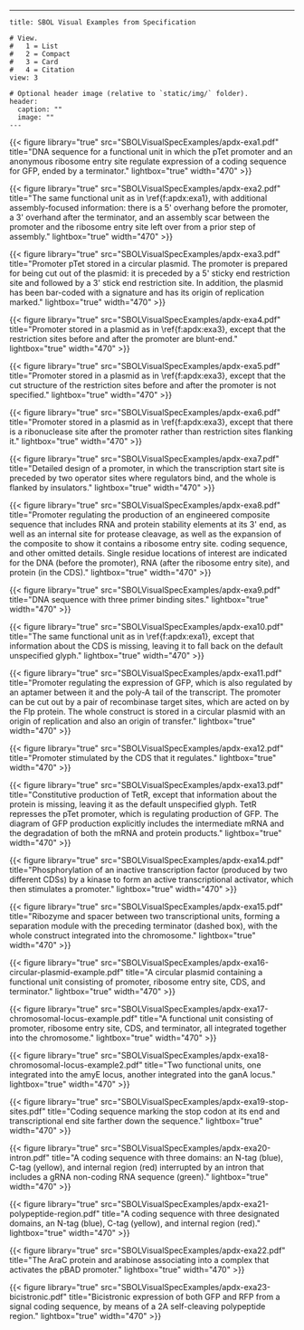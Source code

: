 ---
    title: SBOL Visual Examples from Specification
    
    # View.
    #   1 = List
    #   2 = Compact
    #   3 = Card
    #   4 = Citation
    view: 3
    
    # Optional header image (relative to `static/img/` folder).
    header:
      caption: ""
      image: ""
    ---

{{< figure library="true" src="SBOLVisualSpecExamples/apdx-exa1.pdf" title="DNA sequence for a functional unit in which the pTet promoter and an anonymous ribosome entry site regulate expression of a coding sequence for GFP, ended by a terminator." lightbox="true" width="470" >}}

{{< figure library="true" src="SBOLVisualSpecExamples/apdx-exa2.pdf" title="The same functional unit as in \ref{f:apdx:exa1}, with additional assembly-focused information: there is a 5' overhang before the promoter, a 3' overhand after the terminator, and an assembly scar between the promoter and the ribosome entry site left over from a prior step of assembly." lightbox="true" width="470" >}}

{{< figure library="true" src="SBOLVisualSpecExamples/apdx-exa3.pdf" title="Promoter pTet stored in a circular plasmid. The promoter is prepared for being cut out of the plasmid: it is preceded by a 5' sticky end restriction site and followed by a 3' stick end restriction site.  In addition, the plasmid has been bar-coded with a signature and has its origin of replication marked." lightbox="true" width="470" >}}

{{< figure library="true" src="SBOLVisualSpecExamples/apdx-exa4.pdf" title="Promoter stored in a plasmid as in \ref{f:apdx:exa3}, except that the restriction sites before and after the promoter are blunt-end." lightbox="true" width="470" >}}

{{< figure library="true" src="SBOLVisualSpecExamples/apdx-exa5.pdf" title="Promoter stored in a plasmid as in \ref{f:apdx:exa3}, except that the cut structure of the restriction sites before and after the promoter is not specified." lightbox="true" width="470" >}}

{{< figure library="true" src="SBOLVisualSpecExamples/apdx-exa6.pdf" title="Promoter stored in a plasmid as in \ref{f:apdx:exa3}, except that there is a ribonuclease site after the promoter rather than restriction sites flanking it." lightbox="true" width="470" >}}

{{< figure library="true" src="SBOLVisualSpecExamples/apdx-exa7.pdf" title="Detailed design of a promoter, in which the transcription start site is preceded by two operator sites where regulators bind, and the whole is flanked by insulators." lightbox="true" width="470" >}}

{{< figure library="true" src="SBOLVisualSpecExamples/apdx-exa8.pdf" title="Promoter regulating the production of an engineered composite sequence that includes RNA and protein stability elements at its 3' end, as well as an internal site for protease cleavage, as well as the expansion of the composite to show it contains a ribosome entry site. coding sequence, and other omitted details.  Single residue locations of interest are indicated for the DNA (before the promoter), RNA (after the ribosome entry site), and protein (in the CDS)." lightbox="true" width="470" >}}

{{< figure library="true" src="SBOLVisualSpecExamples/apdx-exa9.pdf" title="DNA sequence with three primer binding sites." lightbox="true" width="470" >}}

{{< figure library="true" src="SBOLVisualSpecExamples/apdx-exa10.pdf" title="The same functional unit as in \ref{f:apdx:exa1}, except that information about the CDS is missing, leaving it to fall back on the default unspecified glyph." lightbox="true" width="470" >}}

{{< figure library="true" src="SBOLVisualSpecExamples/apdx-exa11.pdf" title="Promoter regulating the expression of GFP, which is also regulated by an aptamer between it and the poly-A tail of the transcript. The promoter can be cut out by a pair of recombinase target sites, which are acted on by the Flp protein.  The whole construct is stored in a circular plasmid with an origin of replication and also an origin of transfer." lightbox="true" width="470" >}}

{{< figure library="true" src="SBOLVisualSpecExamples/apdx-exa12.pdf" title="Promoter stimulated by the CDS that it regulates." lightbox="true" width="470" >}}

{{< figure library="true" src="SBOLVisualSpecExamples/apdx-exa13.pdf" title="Constitutive production of TetR, except that information about the protein is missing, leaving it as the default unspecified glyph. TetR represses the pTet promoter, which is regulating production of GFP.  The diagram of GFP production explicitly includes the intermediate mRNA and the degradation of both the mRNA and protein products." lightbox="true" width="470" >}}

{{< figure library="true" src="SBOLVisualSpecExamples/apdx-exa14.pdf" title="Phosphorylation of an inactive transcription factor (produced by two different CDSs) by a kinase to form an active transcriptional activator, which then stimulates a promoter." lightbox="true" width="470" >}}

{{< figure library="true" src="SBOLVisualSpecExamples/apdx-exa15.pdf" title="Ribozyme and spacer between two transcriptional units, forming a separation module with the preceding terminator (dashed box), with the whole construct integrated into the chromosome." lightbox="true" width="470" >}}

{{< figure library="true" src="SBOLVisualSpecExamples/apdx-exa16-circular-plasmid-example.pdf" title="A circular plasmid containing a functional unit consisting of promoter, ribosome entry site, CDS, and terminator." lightbox="true" width="470" >}}

{{< figure library="true" src="SBOLVisualSpecExamples/apdx-exa17-chromosomal-locus-example.pdf" title="A functional unit consisting of promoter, ribosome entry site, CDS, and terminator, all integrated together into the chromosome." lightbox="true" width="470" >}}

{{< figure library="true" src="SBOLVisualSpecExamples/apdx-exa18-chromosomal-locus-example2.pdf" title="Two functional units, one integrated into the amyE locus, another integrated into the ganA locus." lightbox="true" width="470" >}}

{{< figure library="true" src="SBOLVisualSpecExamples/apdx-exa19-stop-sites.pdf" title="Coding sequence marking the stop codon at its end and transcriptional end site farther down the sequence." lightbox="true" width="470" >}}

{{< figure library="true" src="SBOLVisualSpecExamples/apdx-exa20-intron.pdf" title="A coding sequence with three domains: an N-tag (blue), C-tag (yellow), and internal region (red) interrupted by an intron that includes a gRNA non-coding RNA sequence (green)." lightbox="true" width="470" >}}

{{< figure library="true" src="SBOLVisualSpecExamples/apdx-exa21-polypeptide-region.pdf" title="A coding sequence with three designated domains, an N-tag (blue), C-tag (yellow), and internal region (red)." lightbox="true" width="470" >}}

{{< figure library="true" src="SBOLVisualSpecExamples/apdx-exa22.pdf" title="The AraC protein and arabinose associating into a complex that activates the pBAD promoter." lightbox="true" width="470" >}}

{{< figure library="true" src="SBOLVisualSpecExamples/apdx-exa23-bicistronic.pdf" title="Bicistronic expression of both GFP and RFP from a signal coding sequence, by means of a 2A self-cleaving polypeptide region." lightbox="true" width="470" >}}

